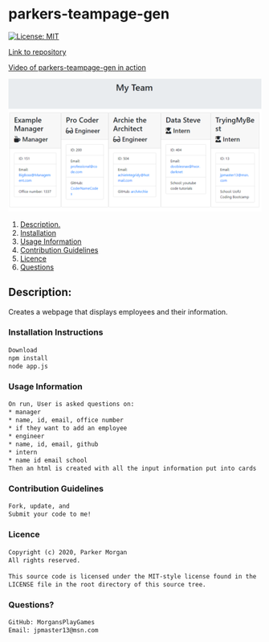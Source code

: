 # parkers-teampage-gen
[![License: MIT](https://img.shields.io/badge/License-MIT-yellow.svg)](https://opensource.org/licenses/MIT)

[Link to repository](https://github.com/MorgansPlayGames/parkers-teampage-gen)

[Video of parkers-teampage-gen in action](https://drive.google.com/file/d/1MQSidvhhWsJDq3BGF4MOULjoQKBhZr7Z/view)

![image](/images/example.png)

1. [ Description. ](#description)
2. [ Installation ](#installation-instructions)
3. [ Usage Information ](#usage-information)
4. [ Contribution Guidelines ](#contribution-guidelines)
5. [ Licence ](#licence)
6. [ Questions ](#questions?)

## Description:
Creates a webpage that displays employees and their information.

### Installation Instructions
    Download
    npm install
    node app.js
 
### Usage Information
    On run, User is asked questions on:
    * manager
    * name, id, email, office number
    * if they want to add an employee
    * engineer
    * name, id, email, github
    * intern
    * name id email school
    Then an html is created with all the input information put into cards

### Contribution Guidelines
    Fork, update, and
    Submit your code to me!

### Licence 
    Copyright (c) 2020, Parker Morgan
    All rights reserved.
        
    This source code is licensed under the MIT-style license found in the
    LICENSE file in the root directory of this source tree.

### Questions?
    GitHub: MorgansPlayGames
    Email: jpmaster13@msn.com